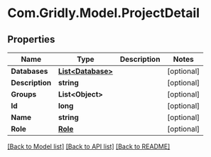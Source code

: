 
# Com.Gridly.Model.ProjectDetail

## Properties

Name | Type | Description | Notes
------------ | ------------- | ------------- | -------------
**Databases** | [**List&lt;Database&gt;**](Database.md) |  | [optional] 
**Description** | **string** |  | [optional] 
**Groups** | **List&lt;Object&gt;** |  | [optional] 
**Id** | **long** |  | [optional] 
**Name** | **string** |  | [optional] 
**Role** | [**Role**](Role.md) |  | [optional] 

[[Back to Model list]](../README.md#documentation-for-models)
[[Back to API list]](../README.md#documentation-for-api-endpoints)
[[Back to README]](../README.md)


